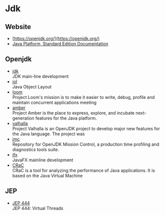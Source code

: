 # Jdk

## Website

- [https://openjdk.org/](https://openjdk.org/)
- [Java Platform, Standard Edition Documentation](https://docs.oracle.com/en/java/javase/index.html)

## Openjdk

- [jdk](https://github.com/openjdk/jdk)
  <br/>JDK main-line development
- [jol](https://github.com/openjdk/jol)
  <br/>Java Object Layout
- [loom](https://github.com/openjdk/loom)
  <br/>Project Loom's mission is to make it easier to write, debug, profile and maintain concurrent applications meeting
- [amber](https://github.com/openjdk/amber)
  <br/>Project Amber is the place to express, explore, and incubate next-generation features for the Java platform.
- [valhalla](https://github.com/openjdk/valhalla)
  <br/>Project Valhalla is an OpenJDK project to develop major new features for the Java language. The project was
- [jmc](https://github.com/openjdk/jmc)
  <br/>Repository for OpenJDK Mission Control, a production time profiling and diagnostics tools suite.
- [jfx](https://github.com/openjdk/jfx)
  <br/>JavaFX mainline development
  <br/>
- [CRaC](https://github.com/CRaC/docs#crac)
  <br/>CRaC is a tool for analyzing the performance of Java applications. It is based on the Java Virtual Machine

## JEP

- [JEP 444](https://openjdk.org/jeps/444)
  <br/>JEP 444: Virtual Threads